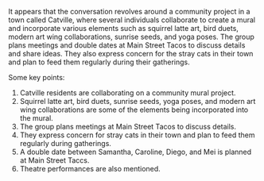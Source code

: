 It appears that the conversation revolves around a community project in a town called Catville, where several individuals collaborate to create a mural and incorporate various elements such as squirrel latte art, bird duets, modern art wing collaborations, sunrise seeds, and yoga poses. The group plans meetings and double dates at Main Street Tacos to discuss details and share ideas. They also express concern for the stray cats in their town and plan to feed them regularly during their gatherings.

Some key points:
1. Catville residents are collaborating on a community mural project.
2. Squirrel latte art, bird duets, sunrise seeds, yoga poses, and modern art wing collaborations are some of the elements being incorporated into the mural.
3. The group plans meetings at Main Street Tacos to discuss details.
4. They express concern for stray cats in their town and plan to feed them regularly during gatherings.
5. A double date between Samantha, Caroline, Diego, and Mei is planned at Main Street Taccs.
6. Theatre performances are also mentioned.
